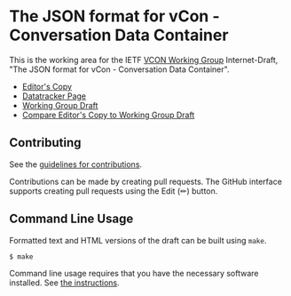 <!-- regenerate: on (set to off if you edit this file) -->

# The JSON format for vCon - Conversation Data Container

This is the working area for the IETF [VCON Working Group](https://datatracker.ietf.org/group/vcon/documents/) Internet-Draft, "The JSON format for vCon - Conversation Data Container".

* [Editor's Copy](https://ietf-wg-vcon.github.io/draft-ietf-vcon-vcon-core/#go.draft-ietf-vcon-vcon-core.html)
* [Datatracker Page](https://datatracker.ietf.org/doc/draft-ietf-vcon-vcon-core)
* [Working Group Draft](https://datatracker.ietf.org/doc/html/draft-ietf-vcon-vcon-core)
* [Compare Editor's Copy to Working Group Draft](https://ietf-wg-vcon.github.io/draft-ietf-vcon-vcon-core/#go.draft-ietf-vcon-vcon-core.diff)


## Contributing

See the
[guidelines for contributions](https://github.com/ietf-wg-vcon/draft-ietf-vcon-vcon-core/blob/main/CONTRIBUTING.md).

Contributions can be made by creating pull requests.
The GitHub interface supports creating pull requests using the Edit (✏) button.


## Command Line Usage

Formatted text and HTML versions of the draft can be built using `make`.

```sh
$ make
```

Command line usage requires that you have the necessary software installed.  See
[the instructions](https://github.com/martinthomson/i-d-template/blob/main/doc/SETUP.md).


